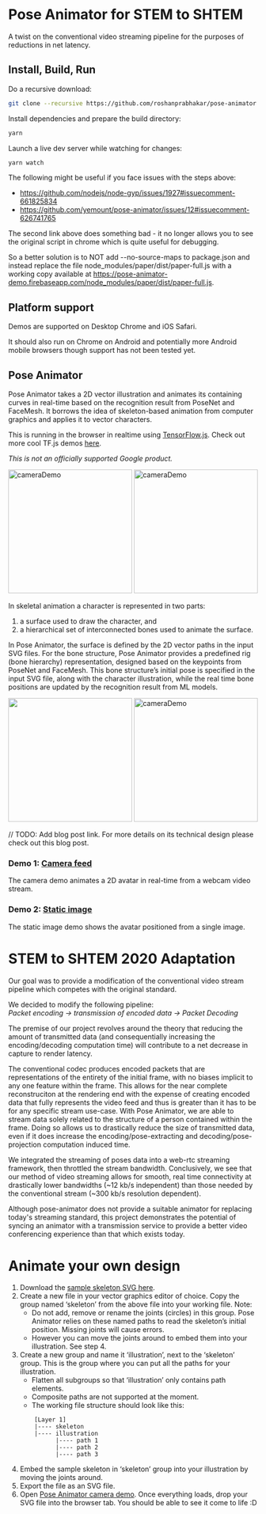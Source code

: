 # Pose Animator for STEM to SHTEM

A twist on the conventional video streaming pipeline for the purposes of reductions in net latency. 

## Install, Build, Run

Do a recursive download:
```sh
git clone --recursive https://github.com/roshanprabhakar/pose-animator
```

Install dependencies and prepare the build directory:

```sh
yarn
```

Launch a live dev server while watching for changes:

```sh
yarn watch
```

The following might be useful if you face issues with the steps above:
- https://github.com/nodejs/node-gyp/issues/1927#issuecomment-661825834
- https://github.com/yemount/pose-animator/issues/12#issuecomment-626741765

The second link above does something bad - it no longer allows you to see the original script in chrome which is quite useful for debugging.

So a better solution is to NOT add --no-source-maps to package.json and instead replace the file node_modules/paper/dist/paper-full.js with a working copy available at https://pose-animator-demo.firebaseapp.com/node_modules/paper/dist/paper-full.js.


## Platform support

Demos are supported on Desktop Chrome and iOS Safari.

It should also run on Chrome on Android and potentially more Android mobile browsers though support has not been tested yet.


## Pose Animator

Pose Animator takes a 2D vector illustration and animates its containing curves in real-time based on the recognition result from PoseNet and FaceMesh. It borrows the idea of skeleton-based animation from computer graphics and applies it to vector characters.

This is running in the browser in realtime using [TensorFlow.js](https://www.tensorflow.org/js). Check out more cool TF.js demos [here](https://www.tensorflow.org/js/demos).

*This is not an officially supported Google product.*

<img src="/resources/gifs/avatar-new-1.gif?raw=true" alt="cameraDemo" style="width: 250px;"/>
<img src="/resources/gifs/avatar-new-full-body.gif?raw=true" alt="cameraDemo" style="width: 250px;"/>

In skeletal animation a character is represented in two parts:
1. a surface used to draw the character, and 
1. a hierarchical set of interconnected bones used to animate the surface. 

In Pose Animator, the surface is defined by the 2D vector paths in the input SVG files. For the bone structure, Pose Animator provides a predefined rig (bone hierarchy) representation, designed based on the keypoints from PoseNet and FaceMesh. This bone structure’s initial pose is specified in the input SVG file, along with the character illustration, while the real time bone positions are updated by the recognition result from ML models.

<img src="https://firebasestorage.googleapis.com/v0/b/pose-animator-demo.appspot.com/o/ml-keypoints.png?alt=media" style="width:250px;"/>

<img src="/resources/gifs/avatar-new-bezier-1.gif?raw=true" alt="cameraDemo" style="width: 250px;"/>

// TODO: Add blog post link.
For more details on its technical design please check out this blog post.

### Demo 1: [Camera feed](https://pose-animator-demo.firebaseapp.com/camera.html)

The camera demo animates a 2D avatar in real-time from a webcam video stream.


### Demo 2: [Static image](https://pose-animator-demo.firebaseapp.com/static_image.html)

The static image demo shows the avatar positioned from a single image.

# STEM to SHTEM 2020 Adaptation

Our goal was to provide a modification of the conventional video stream pipeline which competes with the original standard. <br>

We decided to modify the following pipeline: <br>
*Packet encoding &#8594; transmission of encoded data &#8594; Packet Decoding*

The premise of our project revolves around the theory that reducing the amount of transmitted data (and consequentially increasing the encoding/decoding computation time) will contribute to a net decrease in capture to render latency.

The conventional codec produces encoded packets that are representations of the entirety of the initial frame, with no biases implicit to any one feature within the frame. This allows for the near complete reconstruciton at the rendering end with the expense of creating encoded data that fully represents the video feed and thus is greater than it has to be for any specific stream use-case. With Pose Animator, we are able to stream data solely related to the structure of a person contained within the frame. Doing so allows us to drastically reduce the size of transmitted data, even if it does increase the encoding/pose-extracting and decoding/pose-projection computation induced time. 

We integrated the streaming of poses data into a web-rtc streaming framework, then throttled the stream bandwidth. Conclusively, we see that our method of video streaming allows for smooth, real time connectivity at drastically lower bandwidths (~12 kb/s independent) than those needed by the conventional stream (~300 kb/s resolution dependent). 

Although pose-animator does not provide a suitable animator for replacing today's streaming standard, this project demonstrates the potential of syncing an animator with a transmission service to provide a better video conferencing experience than that which exists today. 

# Animate your own design

1. Download the [sample skeleton SVG here](/resources/samples/skeleton.svg).
1. Create a new file in your vector graphics editor of choice. Copy the group named ‘skeleton’ from the above file into your working file. Note: 
	* Do not add, remove or rename the joints (circles) in this group. Pose Animator relies on these named paths to read the skeleton’s initial position. Missing joints will cause errors.
	* However you can move the joints around to embed them into your illustration. See step 4.
1. Create a new group and name it ‘illustration’, next to the ‘skeleton’ group. This is the group where you can put all the paths for your illustration.
    * Flatten all subgroups so that ‘illustration’ only contains path elements.
    * Composite paths are not supported at the moment.
    * The working file structure should look like this:
	```
        [Layer 1]
        |---- skeleton
        |---- illustration
              |---- path 1
              |---- path 2
              |---- path 3
	```
1. Embed the sample skeleton in ‘skeleton’ group into your illustration by moving the joints around.
1. Export the file as an SVG file.
1. Open [Pose Animator camera demo](https://pose-animator-demo.firebaseapp.com/camera.html). Once everything loads, drop your SVG file into the browser tab. You should be able to see it come to life :D
